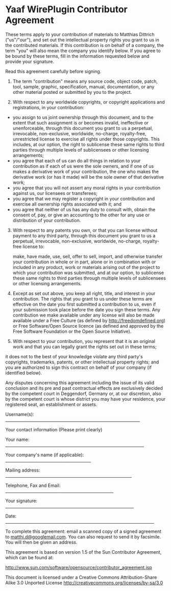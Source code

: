 # Yaaf WirePlugin Contributor Agreement

These terms apply to your contribution of materials to Matthias Dittrich ("us"/"our"), and set out the intellectual property rights you grant to us in the contributed materials.  If this contribution is on behalf of a company, the term "you" will also mean the company you identify below. If you agree to be bound by these terms, fill in the information requested below and provide your signature. 

Read this agreement carefully before signing. 

1. The term "contribution" means any source code, object code, patch, tool, sample, graphic, specification, manual, documentation, or any other material posted or submitted by you to the project. 

2. With respect to any worldwide copyrights, or copyright applications and registrations, in your contribution: 

  - you assign to us joint ownership through this document, and to the extent that such assignment is or becomes invalid, ineffective or unenforceable, through this document you grant to us a perpetual, irrevocable, non-exclusive, worldwide, no-charge, royalty-free, unrestricted license to exercise all rights under those copyrights. This includes, at our option, the right to sublicense these same rights to third parties through multiple levels of sublicensees or other licensing arrangements;
  - you agree that each of us can do all things in relation to your contribution as if each of us were the sole owners, and if one of us makes a derivative work of your contribution, the one who makes the derivative work (or has it made) will be the sole owner of that derivative work;
  - you agree that you will not assert any moral rights in your contribution against us, our licensees or transferees;
  - you agree that we may register a copyright in your contribution and exercise all ownership rights associated with it; and
  - you agree that neither of us has any duty to consult with, obtain the consent of, pay, or give an accounting to the other for any use or distribution of your contribution. 

3. With respect to any patents you own, or that you can license without payment to any third party, through this document you grant to us a perpetual, irrevocable, non-exclusive, worldwide, no-charge, royalty-free license to: 

    make, have made, use, sell, offer to sell, import, and otherwise transfer your contribution in whole or in part, alone or in combination with or included in any product, work or materials arising out of the project to which your contribution was submitted, and
    at our option, to sublicense these same rights to third parties through multiple levels of sublicensees or other licensing arrangements. 

4. Except as set out above, you keep all right, title, and interest in your contribution.  The rights that you grant to us under these terms are effective on the date you first submitted a contribution to us, even if your submission took place before the date you sign these terms. Any contribution we make available under any license will also be made available under a Free Culture (as defined by http://freedomdefined.org)  or Free Software/Open Source licence (as defined and approved by the Free Software Foundation or the Open Source Initiative).

5. With respect to your contribution, you represent that it is an original work and that you can legally grant the rights set out in these terms; 

it does not to the best of your knowledge violate any third party's copyrights, trademarks, patents, or other intellectual property rights; and
you are authorized to sign this contract on behalf of your company (if identified below). 

Any disputes concerning this agreement including the issue of its valid conclusion and its pre and past contractual effects are exclusively decided by the competent court in Deggendorf, Germany or, at our discretion, also by the competent court is whose district you may have your residence, your registered seat, an establishment or assets.

Username(s): __________________________________________________________________


Your contact information (Please print clearly) 

Your name: ____________________________________________________________________

Your company's name (if applicable): __________________________________________

Mailing address: ______________________________________________________________

Telephone, Fax and Email: _____________________________________________________

Your signature: _______________________________________________________________

Date: _________________________________________________________________________

To complete this agreement:
email a scanned copy of a signed agreement to matthi.d@googlemail.com.
You can also request to send it by facsimile. You will then be given an address.

This agreement is based on version 1.5 of the Sun Contributor Agreement, which
can be found at:

http://www.sun.com/software/opensource/contributor_agreement.jsp

This document is licensed under a Creative Commons Attribution-Share Alike 3.0
Unported License http://creativecommons.org/licenses/by-sa/3.0